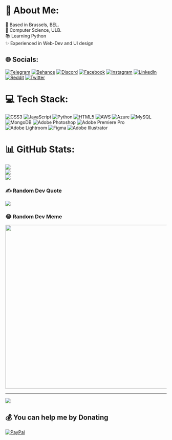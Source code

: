 # 💫 About Me:
📍 Based in Brussels, BEL.<br>🏫 Computer Science, ULB.<br>📚 Learning Python<br>✨ Experienced in Web-Dev and UI design


## 🌐 Socials:
[![Telegram](	https://img.shields.io/badge/Telegram-2CA5E0?style=for-the-badge&logo=telegram&logoColor=white)](https://t.me/rxmqin) 
[![Behance](https://img.shields.io/badge/-Behance-blue?style=for-the-badge&logo=behance&logoColor=white)](https://behance.net/Korzie) 
[![Discord](	https://img.shields.io/badge/Discord-7289DA?style=for-the-badge&logo=discord&logoColor=white)](htttps://discord.gg/romek#8550) 
[![Facebook](https://img.shields.io/badge/Facebook-1877F2?style=for-the-badge&logo=facebook&logoColor=white)](https://facebook.com/Romain.Croughs) 
[![Instagram](https://img.shields.io/badge/Instagram-E4405F?style=for-the-badge&logo=instagram&logoColor=white)](https://instagram.com/rxmqin) 
[![LinkedIn](https://img.shields.io/badge/LinkedIn-0077B5?style=for-the-badge&logo=linkedin&logoColor=white)](https://linkedin.com/in/romaincroughs) 
[![Reddit](https://img.shields.io/badge/Reddit-FF4500?style=for-the-badge&logo=reddit&logoColor=white)](https://reddit.com/user/itsKorzie) 
[![Twitter](https://img.shields.io/badge/Twitter-1DA1F2?style=for-the-badge&logo=twitter&logoColor=white)](https://twitter.com/eizroK) 


# 💻 Tech Stack:
![CSS3](https://img.shields.io/badge/css3-%231572B6.svg?style=for-the-badge&logo=css3&logoColor=white) ![JavaScript](https://img.shields.io/badge/javascript-%23323330.svg?style=for-the-badge&logo=javascript&logoColor=%23F7DF1E) ![Python](https://img.shields.io/badge/python-3670A0?style=for-the-badge&logo=python&logoColor=ffdd54) ![HTML5](https://img.shields.io/badge/html5-%23E34F26.svg?style=for-the-badge&logo=html5&logoColor=white) ![AWS](https://img.shields.io/badge/AWS-%23FF9900.svg?style=for-the-badge&logo=amazon-aws&logoColor=white) ![Azure](https://img.shields.io/badge/azure-%230072C6.svg?style=for-the-badge&logo=azure-devops&logoColor=white) ![MySQL](https://img.shields.io/badge/mysql-%2300f.svg?style=for-the-badge&logo=mysql&logoColor=white) ![MongoDB](https://img.shields.io/badge/MongoDB-%234ea94b.svg?style=for-the-badge&logo=mongodb&logoColor=white) ![Adobe Photoshop](https://img.shields.io/badge/adobephotoshop-%2331A8FF.svg?style=for-the-badge&logo=adobephotoshop&logoColor=white) ![Adobe Premiere Pro](https://img.shields.io/badge/Adobe%20Premiere%20Pro-9999FF.svg?style=for-the-badge&logo=Adobe%20Premiere%20Pro&logoColor=white) ![Adobe Lightroom](https://img.shields.io/badge/Adobe%20Lightroom-31A8FF.svg?style=for-the-badge&logo=Adobe%20Lightroom&logoColor=white) 	![Figma](https://img.shields.io/badge/figma-%23F24E1E.svg?style=for-the-badge&logo=figma&logoColor=white) ![Adobe Illustrator](https://img.shields.io/badge/adobeillustrator-%23FF9A00.svg?style=for-the-badge&logo=adobeillustrator&logoColor=white)
# 📊 GitHub Stats:
![](https://github-readme-stats.vercel.app/api?username=itsKorzie&theme=dark&hide_border=false&include_all_commits=true&count_private=true)<br/>
![](https://github-readme-streak-stats.herokuapp.com/?user=itsKorzie&theme=dark&hide_border=false)<br/>
![](https://github-readme-stats.vercel.app/api/top-langs/?username=itsKorzie&theme=dark&hide_border=false&include_all_commits=true&count_private=true&layout=compact)

### ✍️ Random Dev Quote
![](https://quotes-github-readme.vercel.app/api?type=horizontal&theme=tokyonight)

### 😂 Random Dev Meme
<img src="https://random-memer.herokuapp.com/" width="512px"/>

---
[![](https://visitcount.itsvg.in/api?id=itsKorzie&icon=0&color=1)](https://visitcount.itsvg.in)

  ## 💰 You can help me by Donating
  [![PayPal](https://img.shields.io/badge/PayPal-00457C?style=for-the-badge&logo=paypal&logoColor=white)](https://paypal.me/korzie) 


